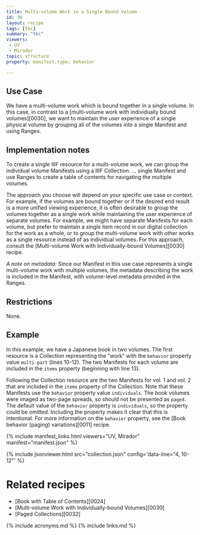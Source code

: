 ```yaml
---
title: Multi-volume Work in a Single Bound Volume
id: 30
layout: recipe
tags: [tbc]
summary: "tbc"
viewers:
 - UV
 - Mirador
topic: structure
property: manifest.type; behavior

---
```


## Use Case

We have a multi-volume work which is bound together in a single volume. In this case, in contrast to a [multi-volume work with individually bound volumes][0030], we want to maintain the user experience of a single physical volume by grouping all of the volumes into a single Manifest and using Ranges.

## Implementation notes

To create a single IIIF resource for a multi-volume work, we can group the individual volume Manifests using a IIIF Collection. ... single Manifest and use Ranges to create a table of contents for navigating the multiple volumes.

The approach you choose will depend on your specific use case or context. For example, if the volumes are bound together or if the desired end result is a more unified viewing experience, it is often desirable to group the volumes together as a single work while maintaining the user experience of separate volumes. For example, we might have separate Manifests for each volume, but prefer to maintain a single item record in our digital collection for the work as a whole, or to group the multi-volume work with other works as a single resource instead of as individual volumes. For this approach, consult the [Multi-volume Work with Individually-bound Volumes][0030] recipe.

*A note on metadata:* Since our Manifest in this use case represents a single multi-volume work with multiple volumes, the metadata describing the work is included in the Manifest, with volume-level metadata provided in the Ranges.

## Restrictions

None.

## Example

In this example, we have a Japanese book in two volumes. The first resource is a Collection representing the "work" with the `behavior` property value `multi-part` (lines 10-12). The two Manifests for each volume are included in the `items` property (beginning with line 13).

Following the Collection resource are the two Manifests for vol. 1 and vol. 2 that are included in the `items` property of the Collection. Note that these Manifests use the `behavior` property value `individuals`. The book volumes were imaged as two-page spreads, so should not be presented as `paged`. The default value of the `behavior` property is `individuals`, so the property could be omitted. Including the property makes it clear that this is intentional. For more information on the `behavior` property, see the [Book behavior (paging) variations][0011] recipe.

{% include manifest_links.html viewers="UV, Mirador" manifest="manifest.json" %}

{% include jsonviewer.html src="collection.json" config='data-line="4, 10-12"' %}

# Related recipes

* [Book with Table of Contents][0024]
* [Multi-volume Work with Individually-bound Volumes][0030]
* [Paged Collections][0032]

{% include acronyms.md %}
{% include links.md %}
